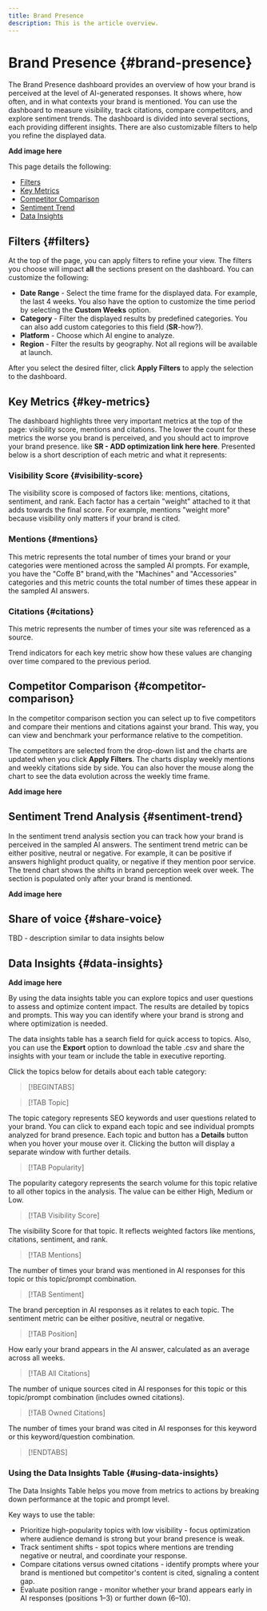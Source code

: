 ```yaml
---
title: Brand Presence
description: This is the article overview.
---
```


# Brand Presence {#brand-presence}

The Brand Presence dashboard provides an overview of how your brand is perceived at the level of AI-generated responses. It shows where, how often, and in what contexts your brand is mentioned. You can use the dashboard to measure visibility, track citations, compare competitors, and explore sentiment trends. The dashboard is divided into several sections, each providing different insights. There are also customizable filters to help you refine the displayed data.

**Add image here**

This page details the following:

* [Filters](#filters)
* [Key Metrics](##key-metrics)
* [Competitor Comparison](##competitor-comparison)
* [Sentiment Trend](#sentiment-trend)
* [Data Insights](#data-insights)

## Filters {#filters}

At the top of the page, you can apply filters to refine your view. The filters you choose will impact **all** the sections present on the dashboard. You can customize the following:

* **Date Range** - Select the time frame for the displayed data. For example, the last 4 weeks. You also have the option to customize the time period by selecting the **Custom Weeks** option.
* **Category** - Filter the displayed results by predefined categories. You can also add custom categories to this field (**SR**-how?).
* **Platform** - Choose which AI engine to analyze.
* **Region** - Filter the results by geography. Not all regions will be available at launch.

After you select the desired filter, click **Apply Filters** to apply the selection to the dashboard.

## Key Metrics {#key-metrics}

The dashboard highlights three very important metrics at the top of the page: visibility score, mentions and citations. The lower the count for these metrics the worse you brand is perceived, and you should act to improve your brand presence. like **SR - ADD optimization link here here**. Presented below is a short description of each metric and what it represents:

### Visibility Score {#visibility-score}

The visibility score is composed of factors like: mentions, citations, sentiment, and rank. Each factor has a certain "weight" attached to it that adds towards the final score. For example, mentions "weight more" because visibility only matters if your brand is cited.

### Mentions {#mentions}

This metric represents the total number of times your brand or your categories were mentioned across the sampled AI prompts. For example, you have the "Coffe B" brand,with the "Machines" and "Accessories" categories and this metric counts the total number of times these appear in the sampled AI answers.

### Citations {#citations}

This metric represents the number of times your site was referenced as a source.

Trend indicators for each key metric show how these values are changing over time compared to the previous period.

## Competitor Comparison {#competitor-comparison}

In the competitor comparison section you can select up to five competitors and compare their mentions and citations against your brand. This way, you can view and benchmark your performance relative to the competition.

The competitors are selected from the drop-down list and the charts are updated when you click **Apply Filters**. The charts display weekly mentions and weekly citations side by side. You can also hover the mouse along the chart to see the data evolution across the weekly time frame.

**Add image here**

## Sentiment Trend Analysis {#sentiment-trend}

In the sentiment trend analysis section you can track how your brand is perceived in the sampled AI answers. The sentiment trend metric can be either positive, neutral or negative. For example, it can be positive if answers highlight product quality, or negative if they mention poor service. The trend chart shows the shifts in brand perception week over week. The section is populated only after your brand is mentioned.

**Add image here**

## Share of voice {#share-voice}

TBD - description similar to data insights below

## Data Insights {#data-insights}

**Add image here**

By using the data insights table you can explore topics and user questions to assess and optimize content impact. The results are detailed by topics and prompts. This way you can identify where your brand is strong and where optimization is needed.

The data insights table has a search field for quick access to topics. Also, you can use the **Export** option to download the table .csv and share the insights with your team or include the table in executive reporting.

Click the topics below for details about each table category:

>[!BEGINTABS]

>[!TAB Topic]

The topic category represents SEO keywords and user questions related to your brand. You can click to expand each topic and see individual prompts analyzed for brand presence. Each topic and button has a **Details** button when you hover your mouse over it. Clicking the button will display a separate window with further details.

>[!TAB Popularity]

The popularity category represents the search volume for this topic relative to all other topics in the analysis. The value can be either High, Medium or Low.

>[!TAB Visibility Score]

The visibility Score for that topic. It reflects weighted factors like mentions, citations, sentiment, and rank.

>[!TAB Mentions]

The number of times your brand was mentioned in AI responses for this topic or this topic/prompt combination.

>[!TAB Sentiment]

The brand perception in AI responses as it relates to each topic. The sentiment metric can be either positive, neutral or negative.

>[!TAB Position]

How early your brand appears in the AI answer, calculated as an average across all weeks.

>[!TAB All Citations]

The number of unique sources cited in AI responses for this topic or this topic/prompt combination (includes owned citations).

>[!TAB Owned Citations]

The number of times your brand was cited in AI responses for this keyword or this keyword/question combination.

>[!ENDTABS]

### Using the Data Insights Table {#using-data-insights}

The Data Insights Table helps you move from metrics to actions by breaking down performance at the topic and prompt level.

Key ways to use the table:

* Prioritize high-popularity topics with low visibility - focus optimization where audience demand is strong but your brand presence is weak.
* Track sentiment shifts - spot topics where mentions are trending negative or neutral, and coordinate your response.
* Compare citations versus owned citations - identify prompts where your brand is mentioned but competitor's content is cited, signaling a content gap.
* Evaluate position range - monitor whether your brand appears early in AI responses (positions 1–3) or further down (6–10).
